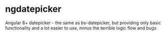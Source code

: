 # ngdatepicker
Angular 8+ datepicker - the same as bs-datepicker, but providing only basic functionality and a lot easier to use, minus the terrible logic flow and bugs
